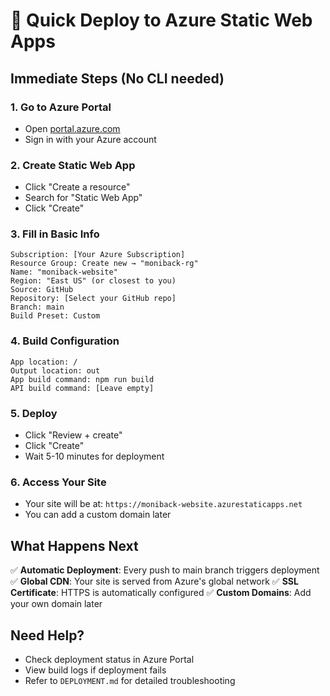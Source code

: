 # 🚀 Quick Deploy to Azure Static Web Apps

## Immediate Steps (No CLI needed)

### 1. Go to Azure Portal
- Open [portal.azure.com](https://portal.azure.com)
- Sign in with your Azure account

### 2. Create Static Web App
- Click "Create a resource"
- Search for "Static Web App"
- Click "Create"

### 3. Fill in Basic Info
```
Subscription: [Your Azure Subscription]
Resource Group: Create new → "moniback-rg"
Name: "moniback-website"
Region: "East US" (or closest to you)
Source: GitHub
Repository: [Select your GitHub repo]
Branch: main
Build Preset: Custom
```

### 4. Build Configuration
```
App location: /
Output location: out
App build command: npm run build
API build command: [Leave empty]
```

### 5. Deploy
- Click "Review + create"
- Click "Create"
- Wait 5-10 minutes for deployment

### 6. Access Your Site
- Your site will be at: `https://moniback-website.azurestaticapps.net`
- You can add a custom domain later

## What Happens Next

✅ **Automatic Deployment**: Every push to main branch triggers deployment
✅ **Global CDN**: Your site is served from Azure's global network
✅ **SSL Certificate**: HTTPS is automatically configured
✅ **Custom Domains**: Add your own domain later

## Need Help?

- Check deployment status in Azure Portal
- View build logs if deployment fails
- Refer to `DEPLOYMENT.md` for detailed troubleshooting
